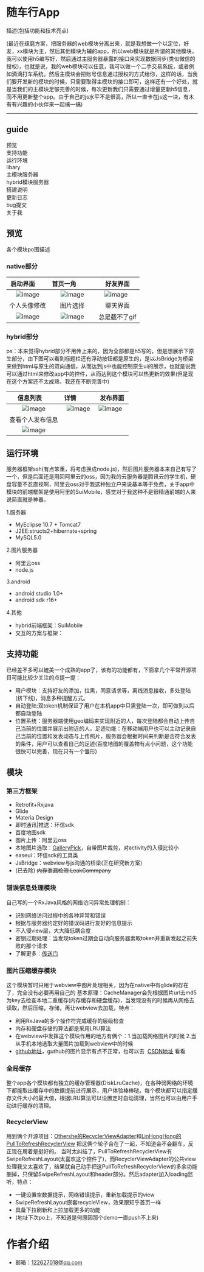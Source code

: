 # 随车行App

描述(包括功能和技术亮点)

(最近在琢磨方案，把服务器的web模块分离出来，就是我想做一个以定位，好友，xx模块为主，然后其他模块为辅的app，所以web模块就是所谓的其他模块，我可以使用h5编写好，然后通过主服务器暴露的接口来实现数据同步(类似微信的授权)，也就是说，我的web模块可以任意，我可以做一个二手交易系统，或者例如滴滴打车系统，然后主模块会把账号信息通过授权的方式给你，这样的话，当我们要开发新的模块的时候，只需要取得主模块的接口即可，这样还有一个好处，就是当我们的主模块足够完善的时候，每次更新我们只需要通过增量更新h5信息，而不用更新整个app。由于自己的js水平不是很高，所以一直卡在js这一块，有木有有兴趣的小伙伴来一起搞一搞)

----------
## guide
预览  
支持功能  
运行环境  
libary   
主模块服务器  
hybrid模块服务器  
搭建说明  
更新日志  
bug提交  
关于我  


## 预览
各个模块po图描述
### native部分
| 启动界面        | 首页一角           | 好友界面  |
|:-------------:|:-------------:|:-------------:|
    ![image](https://github.com/whaoming/aboutme/blob/master/image/%E5%90%AF%E5%8A%A8%E7%95%8C%E9%9D%A2.gif?raw=true)     | ![image](https://github.com/whaoming/aboutme/blob/master/image/%E9%A6%96%E9%A1%B5%E9%99%84%E8%BF%91%E7%9A%84%E4%BA%BA%E5%8A%A8%E7%94%BB.gif?raw=true) | ![image](https://github.com/whaoming/aboutme/blob/master/image/%E5%A5%BD%E5%8F%8B%E7%95%8C%E9%9D%A2+%E6%9F%A5%E6%89%BE%E5%A5%BD%E5%8F%8B%E6%93%8D%E4%BD%9C.gif?raw=true)  
| 个人头像修改 | 图片选择  | 聊天界面 |
![image](https://github.com/whaoming/aboutme/blob/master/image/%E5%A4%B4%E5%83%8F%E4%BF%AE%E6%94%B9.gif?raw=true) | ![image](https://github.com/whaoming/aboutme/blob/master/image/%E5%9B%BE%E7%89%87%E9%80%89%E6%8B%A9%E9%A1%B5%E9%9D%A2.png?raw=true) | 总是截不了gif
### hybrid部分
ps：本来觉得hybrid部分不用传上来的，因为全部都是h5写的，但是想展示下原生部分，由下图可以看到标题栏还有浮动按钮都是原生的，是以JsBridge为桥梁来做到html与原生的双向通信，从而达到js中也能控制原生ui的展示，也就是说我可以通过html来修改app中的控件，从而达到这个模块可以热更新的效果(但是现在这个方案还不太成熟，我还在不断完善中)  

| 信息列表       | 详情           | 发布界面  |
|:-------------:|:-------------:|:-------------:|
    ![image](https://github.com/whaoming/aboutme/blob/master/image/web%E5%88%97%E8%A1%A8%E9%A1%B5%E9%9D%A2.png?raw=true)     | ![image](https://github.com/whaoming/aboutme/blob/master/image/web_%E5%85%B7%E4%BD%93%E9%A1%B5%E9%9D%A2.png?raw=true) | ![image](https://github.com/whaoming/aboutme/blob/master/image/web_%E5%8F%91%E8%A1%A8%E9%A1%B5%E9%9D%A2.png?raw=true)  
| 查看个人发布信息 | 
![image](https://github.com/whaoming/aboutme/blob/master/image/web_%E4%B8%AA%E4%BA%BA%E9%A1%B5%E9%9D%A2.png) |  


## 运行环境 
服务器框架ssh(有点笨重，将考虑换成node.js)，然后图片服务器本来自己有写了一个，但是后面还是用回阿里云的oss，因为我的云服务器是腾讯云的学生机，硬盘容量不忍直视啊，阿里云oss对于我这种独立户来说基本等于免费，关于app中模块的前端框架是使用阿里的SuiMobile，感觉对于我这种不是很精通前端的人来说简直就是神器。

1.服务器 
 - MyEclipse 10.7 + Tomcat7
 - J2EE:structs2+hibernate+spring
 - MySQL5.0 
 
2.图片服务器 
 - 阿里云oss
 - node.js    
 
3.android 
 - android studio 1.0+
 - android sdk r16+  
 
4.其他   
 - hybrid前端框架：SuiMobile
 - 交互的方案与框架：
 
## 支持功能
已经差不多可以媲美一个成熟的app了，该有的功能都有，下面拿几个平常开源项目可能比较少关注的点提一提：
 - 用户模块：支持好友的添加，拉黑，同意请求等，离线消息接收，多处登陆(挤下线)，消息多种提醒方式。
 - 自动登陆:双token机制保证了用户在本机app中只需登陆一次，即可做到以后都自动登陆
 - 位置系统：服务器端使用geo编码来实现附近的人，每次登陆都会自动上传自己当前的位置并展示出附近的人。足迹功能：在移动端用户也可以主动记录自己当前的位置和发表动态与上传照片，服务器会根据时间来判断是否符合发表的条件，用户可以查看自己的足迹(百度地图的覆盖物有点小问题，这个功能很快可以完善，现在只有一个雏形)  
 
 
## 模块  
### 第三方框架
 - Retrofit+Rxjava
 - Glide
 - Materia Design
 - 即时通讯|推送：环信sdk
 - 百度地图sdk
 - 图片上传：阿里云oss
 - 本地图片选取：[GalleryPick](https://github.com/YancyYe/GalleryPick "悬停显示")，自带图片裁剪，对activity的入侵比较小 
 - easeui：环信sdk的工具类
 - JsBridge：webview与js沟通的桥梁(正在研究新方案)  
 - (已去除) ~~内存泄漏检测 LeakCommpany~~
 
### 错误信息处理模块  
 自己写的一个RxJava风格的网络访问异常处理机制：
 - 识别网络访问过程中的各种异常和错误
 - 根据与服务器约定好的错误码进行友好的信息提示
 - 不入侵view层，大大降低耦合度
 - 密钥过期处理：当发现token过期会自动向服务器索取token并重新发起之前失败的那个请求
 - 了解更多：[传送门](http://blog.csdn.net/qq122627018/article/details/51689891 "悬停显示")  
 
### 图片压缩缓存模块
 这个模块暂时只用于webview中图片处理相关，因为在native中有glide的存在了，完全没有必要再用自己的 
 基本原理：CacheManager会先根据图片url去md5为key去检查本地二重缓存(内存缓存和硬盘缓存)，当发现没有的时候再从网络去读取，然后压缩，存储，再让webview去加载，特点：  
 - 利用RxJava的多个操作符完成缓存的层级检查
 - 内存和硬盘存储的算法都是采用LRU算法
 - 在webview中发挥这个模块作用的地方有俩个：1.当加载网络图片的时候  2.当从手机本地选取大量图片加载到webview中的时候  
 - [github地址](https://github.com/whaoming/WebViewCacheModule "悬停显示1")，guthub的图片显示有点不正常，也可以去  [CSDN地址](http://blog.csdn.net/qq122627018/article/details/53351781 "悬停显示2") 看看  
 
### 全局缓存  
整个app各个模块都有独立的缓存管理器(DiskLruCache)，在各种弱网络的环境下都能取出缓存中的数据提前进行展示，用户体验棒棒哒。每个模块都可以指定缓存文件大小的最大值，根据LRU算法可以设置定时自动清理，当然也可以由用户手动进行缓存的清理。

### RecyclerView
用到俩个开源项目：[Othershe的RecyclerViewAdapter](https://github.com/Othershe/RecyclerViewAdapter "悬停显示3")和[LinHongHong的PullToRefreshRecyclerView](https://github.com/HomHomLin/Android-PullToRefreshRecyclerView "悬停显示4")
把这俩个轮子合在了一起，不知道会不会翻车，反正现在用着是挺好的。
当时太纠结了，PullToRefreshRecyclerView有SwipeRefreshLayout(太喜欢这个控件了)，而RecyclerViewAdapter的公共view处理我又太喜欢了，结果就自己动手把这PullToRefreshRecyclerView的多余功能删掉，只保留SwipeRefreshLayout和header部分。然后adapter加入loading监听，特点：
 - 一键设置空数据提示，网络错误提示，重新加载提示的view
 - SwipeRefreshLayout嵌套recycleView，效果跟知乎首页一样
 - 具备下拉刷新和上拉加载更多的功能
 - (地址下次po上，不知道是何原因那个demo一直push不上来)  
 



 
# 作者介绍
 - 邮箱：122627018@qq.com
 

